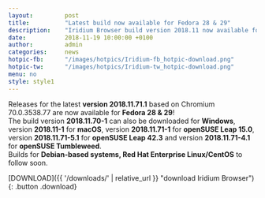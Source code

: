 ```yaml
---
layout: 		post
title:  		"Latest build now available for Fedora 28 & 29"
description: 	"Iridium Browser build version 2018.11 now available for Fedora 28 & 29 - go and get it!"
date:	 		2018-11-19 10:00:00 +0100
author:			admin
categories:		news
hotpic-fb:		"/images/hotpics/Iridium-fb_hotpic-download.png"
hotpic-tw:		"/images/hotpics/Iridium-tw_hotpic-download.png"
menu: no
style: style1
---
```


Releases for the latest **version 2018.11.71.1** based on Chromium 70.0.3538.77 are now available for **Fedora 28 & 29**!   
The build version **2018.11.70-1** can also be downloaded for **Windows**, version **2018.11-1** for **macOS**, version **2018.11.71-1** for **openSUSE Leap 15.0**, 
version **2018.11.71-5.1** for **openSUSE Leap 42.3** and version **2018.11.71-4.1** for **openSUSE Tumbleweed**.   
Builds for **Debian-based systems, Red Hat Enterprise Linux/CentOS** to follow soon.    
    
[DOWNLOAD]({{ '/downloads/' | relative_url }} "download Iridium Browser"){: .button .download}     
